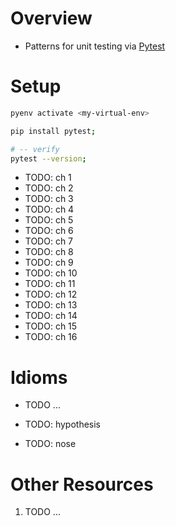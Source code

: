 # Overview
- Patterns for unit testing via [Pytest](https://docs.pytest.org/en/7.3.x/)


# Setup
```bash
pyenv activate <my-virtual-env>

pip install pytest;

# -- verify
pytest --version;
```

- TODO: ch 1
- TODO: ch 2
- TODO: ch 3
- TODO: ch 4
- TODO: ch 5
- TODO: ch 6
- TODO: ch 7
- TODO: ch 8
- TODO: ch 9
- TODO: ch 10
- TODO: ch 11
- TODO: ch 12
- TODO: ch 13
- TODO: ch 14
- TODO: ch 15
- TODO: ch 16


# Idioms
- TODO ...

- TODO: hypothesis
- TODO: nose


# Other Resources
1. TODO ...

